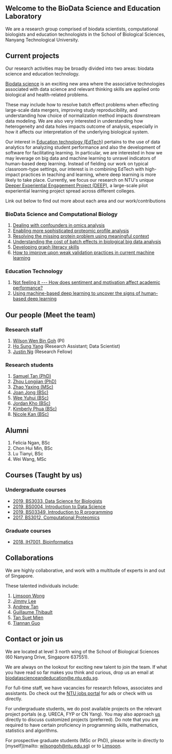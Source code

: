 ## Welcome to the BioData Science and Education Laboratory
We are a research group comprised of biodata scientists, computational biologists and education technologists in the School of Biological Sciences, Nanyang Technological University.

## Current projects
Our research activities may be broadly divided into two areas: biodata science and education technology.

[Biodata science](https://gohwils.github.io/biodatascience/biodatascience) is an exciting new area where the associative technologies associated with data science and relevant thinking skills are applied onto biological and health-related problems.

These may include how to resolve batch effect problems when effecting large-scale data mergers, improving study reproducibility, and understanding how choice of normalization method impacts downstream data modeling. We are also very interested in understanding how heterogeneity and data holes impacts outcome of analysis, especially in how it affects our interpretation of the underlying biological system.

Our interest in [Education technology (EdTech)](https://gohwils.github.io/biodatascience/edtech)  pertains to the use of data analytics for analyzing student performance and also the development of software for facilitating learning. In particular, we are interested in how we may leverage on big data and machine learning to unravel indicators of human-based deep learning. Instead of fielding our work on typical classroom-type settings, our interest is in combining EdTech with high-impact practices in teaching and learning, where deep learning is more likely to take place. Currently, we focus our research on NTU's unique [Deeper Experiential Engagement Project (DEEP)](https://gohwils.github.io/biodatascience/deep_programme), a large-scale pilot experiential learning project spread across different colleges.

Link out below to find out more about each area and our work/contributions

### BioData Science and Computational Biology
1. [Dealing with confounders in omics analysis](https://gohwils.github.io/biodatascience/confounders)
2. [Enabling more sophisticated proteomic profile analysis](https://gohwils.github.io/biodatascience/proteomics)
3. [Resolving the missing protein problem using meaningful context](https://gohwils.github.io/biodatascience/mpp)
4. [Understanding the cost of batch effects in biological big data analysis](https://gohwils.github.io/biodatascience/batcheffects)
5. [Developing graph literacy skills](https://gohwils.github.io/biodatascience/graphliteracy)
6. [How to improve upon weak validation practices in current machine learning](https://gohwils.github.io/biodatascience/weakvalidationpractice)

### Education Technology
1. [Not feeling it --- How does sentiment and motivation affect academic performance?](https://gohwils.github.io/biodatascience/ACE)
2. [Using machine-based deep learning to uncover the signs of human-based deep learning](https://gohwils.github.io/biodatascience/deeplearning)

## Our people (Meet the team)
### Research staff
1. [Wilson Wen Bin Goh](https://gohwils.github.io/biodatascience/wilsongoh) (PI)
2. [Ho Sung Yang](https://gohwils.github.io/biodatascience/hosungyang) (Research Assistant; Data Scientist)
3. [Justin Ng](https://gohwils.github.io/biodatascience/justinng) (Research Fellow)

### Research students
1. [Samuel Tan (PhD)](https://gohwils.github.io/biodatascience/samueltan)
2. [Zhou Longjian (PhD)](https://gohwils.github.io/biodatascience/zhoulongjian)
3. [Zhao Yaxing (MSc)](https://gohwils.github.io/biodatascience/zhaoyaxing)
4. [Joan Jong (BSc)](https://gohwils.github.io/biodatascience/joanjong)
5. [Wee Yuhui (BSc)](https://gohwils.github.io/biodatascience/weeyuhui)
6. [Jordan Kho (BSc)](https://gohwils.github.io/biodatascience/jordankho)
7. [Kimberly Phua (BSc)](https://gohwils.github.io/biodatascience/kimberlyphua)
8. [Nicole Kan (BSc)](https://gohwils.github.io/biodatascience/nicolekhan)

## Alumni
1. Felicia Ngan, BSc
2. Chon Hui Min, BSc
3. Lu Tianyi, BSc
4. Wei Wang, MSc

## Courses (Taught by us)
### Undergraduate courses
- [2019, BS3033, Data Science for Biologists](https://gohwils.github.io/biodatascience/bs3033)
- [2019, BS0004, Introduction to Data Science](https://gohwils.github.io/biodatascience/bs0004)
- [2019, BS03349, Introduction to R programming](https://gohwils.github.io/biodatascience/bs3349)
- [2017, BS3012, Computational Proteomics](https://gohwils.github.io/biodatascience/bs3012)

### Graduate courses
- [2018, IH7001, Bioinformatics](https://gohwils.github.io/biodatascience/ih7001)

## Collaborations
We are highly collaborative, and work with a multitude of experts in and out of Singapore.

These talented individuals include:
1. [Limsoon Wong](https://www.comp.nus.edu.sg/~wongls/)
2. [Jimmy Lee](https://www.imh.com.sg/uploadedFiles/Research/Dr%20Jimmy%20Lee.pdf)
3. [Andrew Tan](http://www.sbs.ntu.edu.sg/aboutus/Faculty/NSTan/Pages/Home.aspx)
4. [Guillaume Thibault](http://www.thibaultlab.com/)
5. [Tan Suet Mien](http://sbs.ntu.edu.sg/aboutus/Faculty/SMTan/Pages/Home.aspx)
6. [Tiannan Guo](http://www.guomics.com/nd.jsp?id=31)

## Contact or join us
We are located at level 3 north wing of the School of Biological Sciences (60 Nanyang Drive, Singapore 637551).

We are always on the lookout for exciting new talent to join the team. If what you have read so far makes you think and curious, drop us an email at [biodatascienceandeducation@e.ntu.edu.sg](mailto:biodatascienceandeducation@e.ntu.edu.sg).

For full-time staff, we have vacancies for research fellows, associates and assistants. Do check out the [NTU jobs portal](http://www.sbs.ntu.edu.sg/aboutus/JobOpeningsinSBS/Pages/default.aspx) for ads or check with us directly.

For undergraduate students, we do post available projects on the relevant project portals (e.g. URECA, FYP or CN Yang). You may also approach [us](mailto:biodatascienceandeducation@e.ntu.edu.sg) directly to discuss customized projects (preferred). Do note that you are required to have certain proficiency in programming skills, mathematics, statistics and algorithms.

For prospective graduate students (MSc or PhD), please write in directly to [myself](mailto: wilsongoh@ntu.edu.sg) or to [Limsoon](mailto:wongls@comp.nus.edu.sg).

<!---
## Welcome to GitHub Pages

You can use the [editor on GitHub](https://github.com/gohwils/biodatascience/edit/master/index.md) to maintain and preview the content for your website in Markdown files.

Whenever you commit to this repository, GitHub Pages will run [Jekyll](https://jekyllrb.com/) to rebuild the pages in your site, from the content in your Markdown files.

### Markdown

Markdown is a lightweight and easy-to-use syntax for styling your writing. It includes conventions for

```markdown
Syntax highlighted code block

# Header 1
## Header 2
### Header 3

- Bulleted
- List

1. Numbered
2. List

**Bold** and _Italic_ and `Code` text

[Link](url) and ![Image](src)
```

For more details see [GitHub Flavored Markdown](https://guides.github.com/features/mastering-markdown/).

### Jekyll Themes

Your Pages site will use the layout and styles from the Jekyll theme you have selected in your [repository settings](https://github.com/gohwils/biodatascience/settings). The name of this theme is saved in the Jekyll `_config.yml` configuration file.

### Support or Contact

Having trouble with Pages? Check out our [documentation](https://help.github.com/categories/github-pages-basics/) or [contact support](https://github.com/contact) and we’ll help you sort it out.

-->
